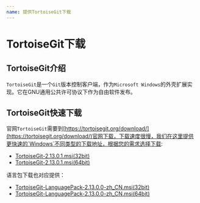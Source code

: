 ```yaml
---
name: 提供TortoiseGit下载
---
```


# TortoiseGit下载

## TortoiseGit介绍
`TortoiseGit`是一个`Git`版本控制客户端，作为`Microsoft Windows`的外壳扩展实现。它在GNU通用公共许可协议下作为自由软件发布。

## TortoiseGit快速下载
官网`TortoiseGit`需要到[https://tortoisegit.org/download/](https://tortoisegit.org/download/)官网下载，下载速度很慢，我们在这里提供更快速的`Windows`不同类型的下载地址，根据您的需求选择下载:

+ <a href="https://www.gitclone.com/download/TortoiseGit-2.13.0.1-32bit.msi">TortoiseGit-2.13.0.1.msi(32bit)</a>
+ <a href="https://www.gitclone.com/download/TortoiseGit-2.13.0.1-64bit.msi">TortoiseGit-2.13.0.1.msi(64bit)</a>

语言包下载也对应提供：

+ <a href="https://www.gitclone.com/download/TortoiseGit-LanguagePack-2.13.0.0-32bit-zh_CN.msi">TortoiseGit-LanguagePack-2.13.0.0-zh_CN.msi(32bit)</a>
+ <a href="https://www.gitclone.com/download/TortoiseGit-LanguagePack-2.13.0.0-64bit-zh_CN.msi">TortoiseGit-LanguagePack-2.13.0.0-zh_CN.msi(64bit)</a>